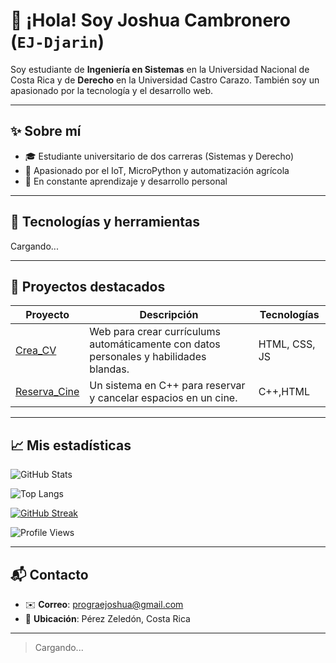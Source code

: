 # 👋 ¡Hola! Soy Joshua Cambronero (`EJ-Djarin`)

Soy estudiante de **Ingeniería en Sistemas** en la Universidad Nacional de Costa Rica y de **Derecho** en la Universidad Castro Carazo. También soy un apasionado por la tecnología y el desarrollo web.

---

## ✨ Sobre mí

- 🎓 Estudiante universitario de dos carreras (Sistemas y Derecho)
- 📡 Apasionado por el IoT, MicroPython y automatización agrícola
- 🌱 En constante aprendizaje y desarrollo personal

---

## 🚀 Tecnologías y herramientas

Cargando...

---

## 📂 Proyectos destacados

| Proyecto | Descripción | Tecnologías |
|---------|-------------|-------------|
| [Crea_CV](https://github.com/EJ-Djarin/Crea_CV) | Web para crear currículums automáticamente con datos personales y habilidades blandas. | HTML, CSS, JS |
| [Reserva_Cine](https://github.com/EJ-Djarin/Reserva_Cine) | Un sistema en C++ para reservar y cancelar espacios en un cine. | C++,HTML|



---

## 📈 Mis estadísticas

![GitHub Stats](https://github-readme-stats.vercel.app/api?username=EJ-Djarin&show_icons=true&theme=tokyonight)

![Top Langs](https://github-readme-stats.vercel.app/api/top-langs/?username=EJ-Djarin&layout=compact&theme=tokyonight)

[![GitHub Streak](https://streak-stats.demolab.com/?user=EJ-Djarin&theme=tokyonight)](https://git.io/streak-stats)

![Profile Views](https://komarev.com/ghpvc/?username=EJ-Djarin)







---

## 📬 Contacto
- ✉️ **Correo**: prograejoshua@gmail.com 
- 📍 **Ubicación**: Pérez Zeledón, Costa Rica
---

> Cargando...

